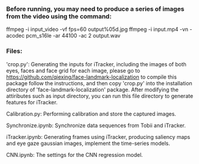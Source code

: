 ### Before running, you may need to produce a series of images from the video using the command:
ffmpeg -i input_video -vf fps=60 output%05d.jpg
ffmpeg -i input.mp4 -vn -acodec pcm_s16le -ar 44100 -ac 2 output.wav


### Files:
'crop.py':
	Generating the inputs for iTracker, including the images of both eyes, faces and face grid for each image, please go to https://github.com/qiexing/face-landmark-localization to compile this package follow the instructions, and then copy 'crop.py' into the installation directory of 'face-landmark-localization' package. After modifying the attiributes such as input directory, you can run this file directory to generate features for iTracker.
	
Calibration.py:
	Performing calibration and store the captured images.
	
Synchronize.ipynb:
	Synchronize data sequences from Tobii and iTracker.
	
iTracker.ipynb:
	Generating frames using iTracker, producing saliency maps and eye gaze gaussian images, implement the time-series models.
	
CNN.ipynb:
	The settings for the CNN regression model.
